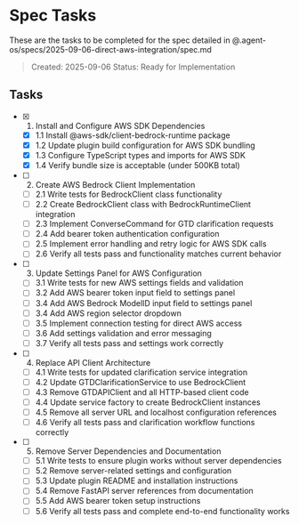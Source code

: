 # Spec Tasks

These are the tasks to be completed for the spec detailed in @.agent-os/specs/2025-09-06-direct-aws-integration/spec.md

> Created: 2025-09-06
> Status: Ready for Implementation

## Tasks

- [x] 1. Install and Configure AWS SDK Dependencies
  - [x] 1.1 Install @aws-sdk/client-bedrock-runtime package
  - [x] 1.2 Update plugin build configuration for AWS SDK bundling
  - [x] 1.3 Configure TypeScript types and imports for AWS SDK
  - [x] 1.4 Verify bundle size is acceptable (under 500KB total)

- [ ] 2. Create AWS Bedrock Client Implementation
  - [ ] 2.1 Write tests for BedrockClient class functionality
  - [ ] 2.2 Create BedrockClient class with BedrockRuntimeClient integration
  - [ ] 2.3 Implement ConverseCommand for GTD clarification requests
  - [ ] 2.4 Add bearer token authentication configuration
  - [ ] 2.5 Implement error handling and retry logic for AWS SDK calls
  - [ ] 2.6 Verify all tests pass and functionality matches current behavior

- [ ] 3. Update Settings Panel for AWS Configuration
  - [ ] 3.1 Write tests for new AWS settings fields and validation
  - [ ] 3.2 Add AWS bearer token input field to settings panel
  - [ ] 3.4 Add AWS Bedrock ModelID input field to settings panel
  - [ ] 3.4 Add AWS region selector dropdown
  - [ ] 3.5 Implement connection testing for direct AWS access
  - [ ] 3.6 Add settings validation and error messaging
  - [ ] 3.7 Verify all tests pass and settings work correctly

- [ ] 4. Replace API Client Architecture
  - [ ] 4.1 Write tests for updated clarification service integration
  - [ ] 4.2 Update GTDClarificationService to use BedrockClient
  - [ ] 4.3 Remove GTDAPIClient and all HTTP-based client code
  - [ ] 4.4 Update service factory to create BedrockClient instances
  - [ ] 4.5 Remove all server URL and localhost configuration references
  - [ ] 4.6 Verify all tests pass and clarification workflow functions correctly

- [ ] 5. Remove Server Dependencies and Documentation
  - [ ] 5.1 Write tests to ensure plugin works without server dependencies
  - [ ] 5.2 Remove server-related settings and configuration
  - [ ] 5.3 Update plugin README and installation instructions
  - [ ] 5.4 Remove FastAPI server references from documentation
  - [ ] 5.5 Add AWS bearer token setup instructions
  - [ ] 5.6 Verify all tests pass and complete end-to-end functionality works
